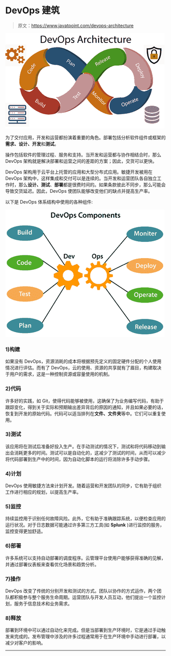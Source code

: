 # DevOps 建筑

> 原文：<https://www.javatpoint.com/devops-architecture>

![DevOps Architecture](img/ed2fdcc06b2da831941aa9194c5ae214.png)

为了交付应用，开发和运营都扮演着重要的角色。部署包括分析软件组件或框架的**需求、设计、开发**和**测试**。

操作包括软件的管理过程、服务和支持。当开发和运营都与协作相结合时，那么 DevOps 架构就是解决部署和运营之间的差距的方案；因此，交货可以更快。

DevOps 架构用于云平台上托管的应用和大型分布式应用。敏捷开发被用在 DevOps 架构中，这样集成和交付可以是连续的。当开发和运营团队各自独立工作时，那么**设计、测试**、**部署**都是很费时间的。如果条款彼此不同步，那么可能会导致交货延迟。因此，DevOps 使团队能够改变他们的缺点并提高生产率。

以下是 DevOps 体系结构中使用的各种组件:

![DevOps Architecture](img/6fa8a567f4b37c88dfc10e5040480649.png)

### 1)构建

如果没有 DevOps，资源消耗的成本将根据预先定义的固定硬件分配的个人使用情况进行评估。而有了 DevOps，云的使用、资源的共享就有了眉目，构建取决于用户的需求，这是一种控制资源或容量使用的机制。

### 2)代码

许多好的实践，如 Git，使得代码能够被使用，这确保了为业务编写代码，有助于跟踪变化，得到关于实际和预期输出差异背后的原因的通知，并且如果必要的话，恢复到开发的原始代码。代码可以适当排列在**文件、文件夹**等中。它们可以重复使用。

### 3)测试

该应用将在测试后准备好投入生产。在手动测试的情况下，测试和将代码移动到输出会消耗更多的时间。测试可以是自动化的，这减少了测试的时间，从而可以减少将代码部署到生产中的时间，因为自动化脚本的运行将消除许多手动步骤。

### 4)计划

DevOps 使用敏捷方法来计划开发。随着运营和开发团队的同步，它有助于组织工作进行相应的规划，以提高生产率。

### 5)监控

持续监控用于识别任何故障风险。此外，它有助于准确跟踪系统，以便检查应用的运行状况。对于日志数据可能通过许多第三方工具(如 **Splunk** )进行监控的服务，监控变得更加舒适。

### 6)部署

许多系统可以支持自动部署的调度程序。云管理平台使用户能够获得准确的见解，并通过部署仪表板来查看优化场景和趋势分析。

### 7)操作

DevOps 改变了传统的分别开发和测试的方式。团队以协作的方式运作，两个团队都积极参与整个服务生命周期。运营团队与开发人员互动，他们提出一个监控计划，服务于信息技术和业务需求。

### 8)释放

部署到环境中可以通过自动化来完成。但是当部署到生产环境时，它是通过手动触发来完成的。发布管理中涉及的许多过程通常用于在生产环境中手动进行部署，以减少对客户的影响。

* * *